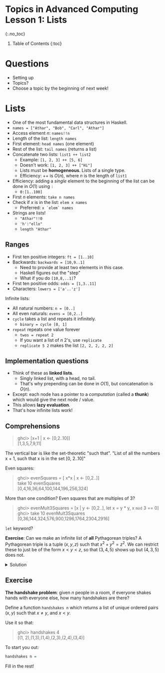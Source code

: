 # Topics in Advanced Computing Lesson 1: Lists
{:.no_toc}

1. Table of Contents
{:toc}

# Questions

* Setting up
* Topics?
* Choose a topic by the beginning of next week!

# Lists

* One of the most fundamental data structures in Haskell.
* `names = ["Athar", "Bob", "Carl", "Athar"]`
* Access element $n$: `names!!n`
* Length of the list: `length names`
* First element: `head names` (one element)
* Rest of the list: `tail names` (returns a list)
* Concatenate two lists: `list1 ++ list2`
  * Example: `[1, 2, 3] ++ [5, 6]`
  * Doesn't work: `[1, 2, 3] ++ ["Hi"]`
  * Lists must be **homogeneous**. Lists of a single type.
  * Efficiency: ++ is $O(n)$, where $n$ is the length of `list1`
* Efficiency: adding a *single* element to the beginning of the list can be done in $O(1)$ using `:`
  * `0:[1..100]`
* First $n$ elements: `take n names`
* Check if $x$ is in the list: `elem x names`
  * Preferred: ``x `elem` names``
* Strings are lists!
  * `"Athar"!!0`
  * `'h':"ello"`
  * `length "Athar"`

## Ranges

* First ten positive integers: `ft = [1..10]`
* Backwards: `backwards = [10,9..1]`
  * Need to provide at least two elements in this case.
  * Haskell figures out the "step"
  * What if you do `[10,8,..1]`?
* First ten positive odds: `odds = [1,3..11]`
* Characters: `lowers = ['a'..'z']`

Infinite lists:

* All natural numbers: `n = [0..]`
* All even naturals: `evens = [0,2..]`
* `cycle` takes a list and repeats it infinitely.
  * `binary = cycle [0, 1]`
* `repeat` repeats one value forever
  * `twos = repeat 2`
  * If you want a list of $n$ 2's, use `replicate`
  * `replicate 5 2` makes the list `[2, 2, 2, 2, 2]`  

## Implementation questions

* Think of these as **linked lists**.
  * Singly linked list, with a head, no tail.
  * That's why prepending can be done in $O(1)$, but concatenation is $O(n)$.
* Except: each node has a pointer to a *computation* (called a **thunk**) which would give the next node / value.
* This allows **lazy evaluation**.
* That's how infinite lists work!

## Comprehensions

> ghci> [x+1 | x <- [0,2..10]]  
> [1,3,5,7,9,11]

The vertical bar is like the set-theoretic "such that". "List of all the numbers x + 1, such that x is in the set [0, 2..10]"

Even squares:

> ghci> evenSquares = [ x*x | x <- [0,2..]]  
> take 10 evenSquares  
> [0,4,16,36,64,100,144,196,256,324]

More than one condition? Even squares that are multiples of 3?

> ghci> evenMult3Squares = [x | y <- [0,2..], let x = y * y, x `mod` 3 == 0]  
> ghci> take 10 evenMult3Squares  
> [0,36,144,324,576,900,1296,1764,2304,2916]

`let` keyword?

**Exercise**: Can we make an infinite list of **all** Pythagorean triples? A Pythagorean triple is a tuple $(x, y, z)$ such that $x^2 + y^2 = z^2$. We can restrict these to just be of the form $x < y < z$, so that $(3, 4, 5)$ shows up but $(4, 3, 5)$ does not.

<details>
<summary>Solution</summary>
<p>pythTrips = [(x,y,z) | z <- [1..], y <- [1..z], x <- [1..y], x^2 + y^2 == z^2]</p>
</details>

## Exercise

**The handshake problem**: given $n$ people in a room, if everyone shakes hands with everyone else, how many handshakes are there?

Define a function `handshakes n` which returns a list of unique ordered pairs $(x, y)$ such that $x \neq y$, and $x < y$. 

Use it so that:

> ghci> handshakes 4  
> [(1, 2),(1,3),(1,4),(2,3),(2,4),(3,4)]  

To start you out:

```haskell
handshakes n = 
```

Fill in the rest!